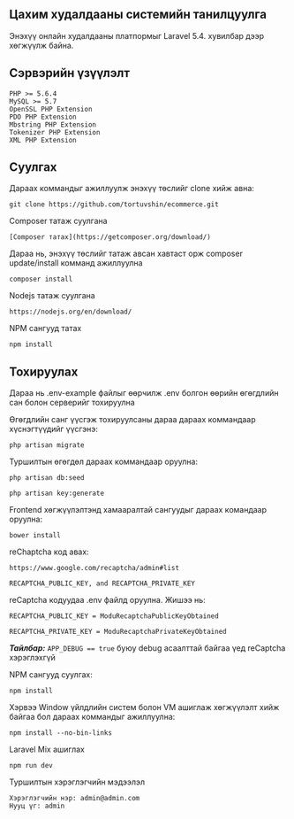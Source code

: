 ## Цахим худалдааны системийн танилцуулга

Энэхүү онлайн худалдааны платпормыг Laravel 5.4. хувилбар дээр хөгжүүлж байна.

## Сэрвэрийн үзүүлэлт

	PHP >= 5.6.4
	MySQL >= 5.7
	OpenSSL PHP Extension
	PDO PHP Extension
	Mbstring PHP Extension
	Tokenizer PHP Extension
	XML PHP Extension


<a name="installation"></a>
## Суулгах

Дараах коммандыг ажиллуулж энэхүү төслийг clone хийж авна:

```
git clone https://github.com/tortuvshin/ecommerce.git
```

Composer татаж суулгана

```
[Composer татах](https://getcomposer.org/download/)
```

Дараа нь, энэхүү төслийг татаж авсан хавтаст орж composer update/install комманд ажиллуулна

```
composer install
```

Nodejs татаж суулгана 

```
https://nodejs.org/en/download/
```

NPM сангууд татах
```
npm install
```

## Тохируулах

Дараа нь .env-example файлыг өөрчилж .env болгон өөрийн өгөгдлийн сан болон серверийг тохируулна

Өгөгдлийн санг үүсгэж тохируулсаны дараа дараах коммандаар хүснэгтүүдийг үүсгэнэ:

```
php artisan migrate
```

Туршилтын өгөгдөл дараах коммандаар оруулна:

```
php artisan db:seed
```
	
```
php artisan key:generate
```
	
Frontend хөгжүүлэлтэнд хамааралтай сангуудыг дараах командаар оруулна:

```
bower install
```

reChaptcha код авах: 

```
https://www.google.com/recaptcha/admin#list
```

```
RECAPTCHA_PUBLIC_KEY, and RECAPTCHA_PRIVATE_KEY
```

reCaptcha кодуудаа .env файлд оруулна. Жишээ нь: 

```
RECAPTCHA_PUBLIC_KEY = ModuRecaptchaPublicKeyObtained

RECAPTCHA_PRIVATE_KEY = ModuRecaptchaPrivateKeyObtained
```

***Тайлбар:*** ```APP_DEBUG == true``` буюу debug асаалттай байгаа үед reCaptcha хэрэглэхгүй



NPM сангууд суулгах:

```
npm install 
```

Хэрвээ Window үйлдлийн систем  болон VM ашиглаж хөгжүүлэлт хийж байгаа бол дараах коммандыг ажиллуулна: 
```
npm install --no-bin-links
```

Laravel Mix ашиглах

```
npm run dev
```

Туршилтын хэрэглэгчийн мэдээлэл

	Хэрэглэгчийн нэр: admin@admin.com
	Нууц үг: admin


[NODEJS]: https://nodejs.org/en/download/
[COMPOSER]: https://getcomposer.org/download/
[RECAPTCHA]: https://www.google.com/recaptcha/admin#list
